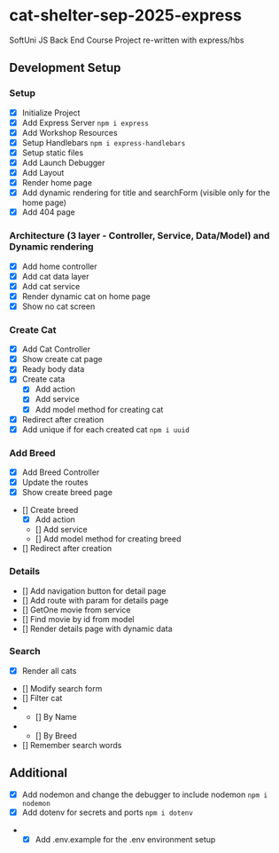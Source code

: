 # cat-shelter-sep-2025-express

SoftUni JS Back End Course Project re-written with express/hbs

## Development Setup

### Setup

-  [x] Initialize Project
-  [x] Add Express Server `npm i express`
-  [x] Add Workshop Resources
-  [x] Setup Handlebars `npm i express-handlebars`
-  [x] Setup static files
-  [x] Add Launch Debugger
-  [x] Add Layout
-  [x] Render home page
-  [x] Add dynamic rendering for title and searchForm (visible only for the home page)
-  [x] Add 404 page

### Architecture (3 layer - Controller, Service, Data/Model) and Dynamic rendering

-  [x] Add home controller
-  [x] Add cat data layer
-  [x] Add cat service
-  [x] Render dynamic cat on home page
-  [x] Show no cat screen

### Create Cat

-  [x] Add Cat Controller
-  [x] Show create cat page
-  [x] Ready body data
-  [x] Create cata
   -  [x] Add action
   -  [x] Add service
   -  [x] Add model method for creating cat
-  [x] Redirect after creation
-  [x] Add unique if for each created cat `npm i uuid`

### Add Breed

-  [x] Add Breed Controller
-  [x] Update the routes
-  [x] Show create breed page
-  [] Create breed
   -  [x] Add action
   -  [] Add service
   -  [] Add model method for creating breed
-  [] Redirect after creation

### Details

-  [] Add navigation button for detail page
-  [] Add route with param for details page
-  [] GetOne movie from service
-  [] Find movie by id from model
-  [] Render details page with dynamic data

### Search

-  [x] Render all cats
-  [] Modify search form
-  [] Filter cat
-  -  [] By Name
-  -  [] By Breed
-  [] Remember search words

## Additional

-  [x] Add nodemon and change the debugger to include nodemon `npm i nodemon`
-  [x] Add dotenv for secrets and ports `npm i dotenv`
-  -  [x] Add .env.example for the .env environment setup

